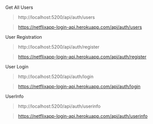 
Get All Users
> http://localhost:5200/api/auth/users

> https://netflixapp-login-api.herokuapp.com/api/auth/users

User Registration
> http://localhost:5200/api/auth/register

> https://netflixapp-login-api.herokuapp.com/api/auth/register

User Login
> http://localhost:5200/api/auth/login

> https://netflixapp-login-api.herokuapp.com/api/auth/login

UserInfo
> http://localhost:5200/api/auth/userinfo

> https://netflixapp-login-api.herokuapp.com/api/auth/userinfo
